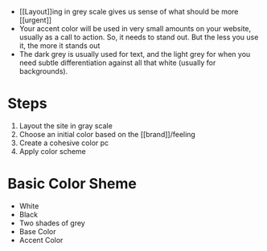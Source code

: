 - [[Layout]]ing in grey scale gives us sense of what should be more [[urgent]]
- Your accent color will be used in very small amounts on your website, usually as a call to action. So, it needs to stand out. But the less you use it, the more it stands out
- The dark grey is usually used for text, and the light grey for when you need subtle differentiation against all that white (usually for backgrounds).

# Steps

1. Layout the site in gray scale
2. Choose an initial color based on the [[brand]]/feeling
3. Create a cohesive color pc
4. Apply color scheme

# Basic Color Sheme

- White
- Black
- Two shades of grey
- Base Color
- Accent Color

